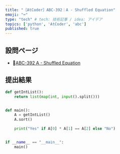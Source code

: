 ```yaml
---
title: "［AtCoder］ABC-392｜A - Shuffled Equation"
emoji: "⌨️"
type: "tech" # tech: 技術記事 / idea: アイデア
topics: ['python', 'AtCoder', 'abc']
published: true
---
```


## 設問ページ

- 🔗[ABC-392 A - Shuffled Equation](https://atcoder.jp/contests/abc392/tasks/abc392_a)

## 提出結果

```python
def getIntList():
    return list(map(int, input().split()))


def main():
    A = getIntList()
    A.sort()

    print("Yes" if A[0] * A[1] == A[2] else "No")


if __name__ == "__main__":
    main()
```
